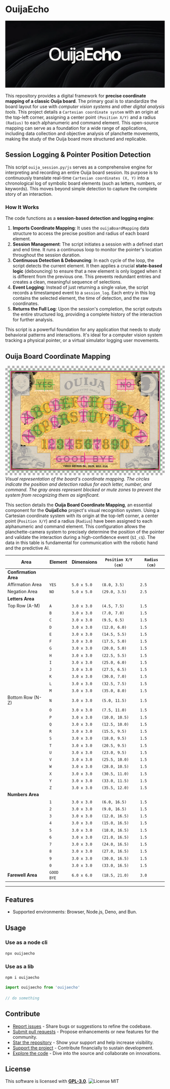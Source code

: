 # OuijaEcho

![BANNER](/docs/banner.png)

This repository provides a digital framework for **precise coordinate mapping of a classic Ouija board**. The primary goal is to standardize the board layout for use with *computer vision systems* and other *digital analysis tools*. This project details a `Cartesian coordinate system` with an origin at the top-left corner, assigning a center point `(Position X/Y)` and a radius `(Radius)` to each alphanumeric and command element. This open-source mapping can serve as a foundation for a wide range of applications, including data collection and objective analysis of planchette movements, making the study of the Ouija board more structured and replicable.

## Session Logging & Pointer Position Detection

This script `ouija_session.py/js` serves as a comprehensive engine for interpreting and recording an entire Ouija board session. Its purpose is to continuously translate real-time `Cartesian coordinates (X, Y)` into a chronological log of symbolic board elements (such as letters, numbers, or keywords). This moves beyond simple detection to capture the complete story of an interaction.

### How It Works

The code functions as a **session-based detection and logging engine**:

1.  **Imports Coordinate Mapping**: It uses the `ouijaBoardMapping` data structure to access the precise position and radius of each board element.
2.  **Session Management**: The script initiates a session with a defined start and end time. It runs a continuous loop to monitor the pointer's location throughout the session duration.
3.  **Continuous Detection & Debouncing**: In each cycle of the loop, the script detects the current element. It then applies a crucial **state-based logic** (debouncing) to ensure that a new element is only logged when it is different from the previous one. This prevents redundant entries and creates a clean, meaningful sequence of selections.
4.  **Event Logging**: Instead of just returning a single value, the script records a timestamped event to a `session_log`. Each entry in this log contains the selected element, the time of detection, and the raw coordinates.
5.  **Returns the Full Log**: Upon the session's completion, the script outputs the entire structured log, providing a complete history of the interaction for further analysis.

This script is a powerful foundation for any application that needs to study behavioral patterns and interactions. It's ideal for a computer vision system tracking a physical pointer, or a virtual simulator logging user movements.

## Ouija Board Coordinate Mapping

![BANNER](/docs/board.png)
*Visual representation of the board's coordinate mapping. The circles indicate the position and detection radius for each letter, number, and command. The gray areas represent blocked or mute zones to prevent the system from recognizing them as significant.*

This section details the **Ouija Board Coordinate Mapping**, an essential component for the **OuijaEcho** project's visual recognition system. Using a Cartesian coordinate system with its origin at the top-left corner, a center point (`Position X/Y`) and a radius (`Radius`) have been assigned to each alphanumeric and command element. This configuration allows the planchette-camera system to precisely determine the position of the pointer and validate the interaction during a high-confidence event (`$I_c$`). The data in this table is fundamental for communication with the robotic hand and the predictive AI.

| Area | Element | Dimensions | `Position X/Y (cm)` | `Radius (cm)` |
|---|---|---|---|---|
| **Confirmation Area** | | | | |
| Affirmation Area | `YES` | `5.0 x 5.0` | `(8.0, 3.5)` | `2.5` |
| Negation Area | `NO` | `5.0 x 5.0` | `(29.0, 3.5)` | `2.5` |
| **Letters Area** | | | | |
| Top Row (A-M) | `A` | `3.0 x 3.0` | `(4.5, 7.5)` | `1.5` |
| | `B` | `3.0 x 3.0` | `(7.0, 7.0)` | `1.5` |
| | `C` | `3.0 x 3.0` | `(9.5, 6.5)` | `1.5` |
| | `D` | `3.0 x 3.0` | `(12.0, 6.0)` | `1.5` |
| | `E` | `3.0 x 3.0` | `(14.5, 5.5)` | `1.5` |
| | `F` | `3.0 x 3.0` | `(17.5, 5.0)` | `1.5` |
| | `G` | `3.0 x 3.0` | `(20.0, 5.0)` | `1.5` |
| | `H` | `3.0 x 3.0` | `(22.5, 5.5)` | `1.5` |
| | `I` | `3.0 x 3.0` | `(25.0, 6.0)` | `1.5` |
| | `J` | `3.0 x 3.0` | `(27.5, 6.5)` | `1.5` |
| | `K` | `3.0 x 3.0` | `(30.0, 7.0)` | `1.5` |
| | `L` | `3.0 x 3.0` | `(32.5, 7.5)` | `1.5` |
| | `M` | `3.0 x 3.0` | `(35.0, 8.0)` | `1.5` |
| Bottom Row (N-Z) | `N` | `3.0 x 3.0` | `(5.0, 11.5)` | `1.5` |
| | `O` | `3.0 x 3.0` | `(7.5, 11.0)` | `1.5` |
| | `P` | `3.0 x 3.0` | `(10.0, 10.5)` | `1.5` |
| | `Q` | `3.0 x 3.0` | `(12.5, 10.0)` | `1.5` |
| | `R` | `3.0 x 3.0` | `(15.5, 9.5)` | `1.5` |
| | `S` | `3.0 x 3.0` | `(18.0, 9.5)` | `1.5` |
| | `T` | `3.0 x 3.0` | `(20.5, 9.5)` | `1.5` |
| | `U` | `3.0 x 3.0` | `(23.0, 9.5)` | `1.5` |
| | `V` | `3.0 x 3.0` | `(25.5, 10.0)` | `1.5` |
| | `W` | `3.0 x 3.0` | `(28.0, 10.5)` | `1.5` |
| | `X` | `3.0 x 3.0` | `(30.5, 11.0)` | `1.5` |
| | `Y` | `3.0 x 3.0` | `(33.0, 11.5)` | `1.5` |
| | `Z` | `3.0 x 3.0` | `(35.5, 12.0)` | `1.5` |
| **Numbers Area** 
| | `1` | `3.0 x 3.0` | `(6.0, 16.5)` | `1.5` |
| | `2` | `3.0 x 3.0` | `(9.0, 16.5)` | `1.5` |
| | `3` | `3.0 x 3.0` | `(12.0, 16.5)` | `1.5` |
| | `4` | `3.0 x 3.0` | `(15.0, 16.5)` | `1.5` |
| | `5` | `3.0 x 3.0` | `(18.0, 16.5)` | `1.5` |
| | `6` | `3.0 x 3.0` | `(21.0, 16.5)` | `1.5` |
| | `7` | `3.0 x 3.0` | `(24.0, 16.5)` | `1.5` |
| | `8` | `3.0 x 3.0` | `(27.0, 16.5)` | `1.5` |
| | `9` | `3.0 x 3.0` | `(30.0, 16.5)` | `1.5` |
| | `0` | `3.0 x 3.0` | `(33.0, 16.5)` | `1.5` |
| **Farewell Area** | `GOOD BYE` | `6.0 x 6.0` | `(18.5, 21.0)` | `3.0` |

---

## Features

- Supported environments: Browser, Node.js, Deno, and Bun.

## Usage

### Use as a node cli

```bash
npx ouijaecho
```

### Use as a lib

```bash
npm i ouijaecho
```

```js
import ouijaecho from 'ouijaecho'

// do something
```
## Contribute


- [Report issues](https://github.com/your-username/CTHmodules/issues) - Share bugs or suggestions to refine the codebase.
- [Submit pull requests](https://github.com/your-username/CTHmodules/pulls) - Propose enhancements or new features for the community.
- [Star the repository](https://github.com/your-username/CTHmodules) - Show your support and help increase visibility.
- [Support the project](https://github.com/sponsors/your-username) - Contribute financially to sustain development.
- [Explore the code](https://github.com/your-username/CTHmodules/tree/main/src) - Dive into the source and collaborate on innovations.

## License
This software is licensed with **[GPL-3.0](/LICENSE)**.
![License MIT](https://img.shields.io/badge/license-MIT-green.svg)